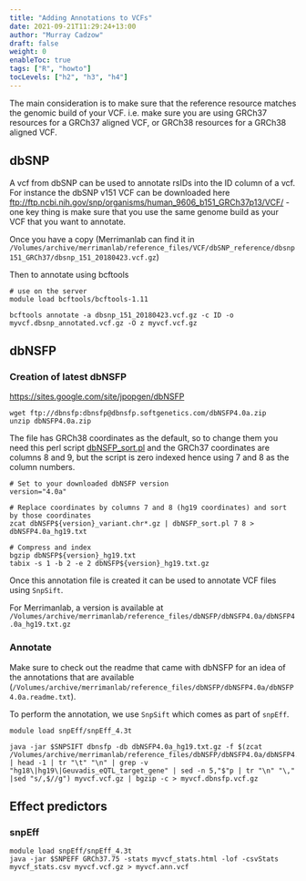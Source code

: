```yaml
---
title: "Adding Annotations to VCFs"
date: 2021-09-21T11:29:24+13:00
author: "Murray Cadzow"
draft: false
weight: 0
enableToc: true
tags: ["R", "howto"]
tocLevels: ["h2", "h3", "h4"]
---
```


The main consideration is to make sure that the reference resource matches the genomic build of your VCF. i.e. make sure you are using GRCh37 resources for a GRCh37 aligned VCF, or GRCh38 resources for a GRCh38 aligned VCF. 

## dbSNP

A vcf from dbSNP can be used to annotate rsIDs into the ID column of a vcf. For instance the dbSNP v151 VCF can be downloaded here ftp://ftp.ncbi.nih.gov/snp/organisms/human_9606_b151_GRCh37p13/VCF/ - one key thing is make sure that you use the same genome build as your VCF that you want to annotate.

Once you have a copy (Merrimanlab can find it in `/Volumes/archive/merrimanlab/reference_files/VCF/dbSNP_reference/dbsnp151_GRCh37/dbsnp_151_20180423.vcf.gz`)

Then to annotate using bcftools

```
# use on the server
module load bcftools/bcftools-1.11

bcftools annotate -a dbsnp_151_20180423.vcf.gz -c ID -o myvcf.dbsnp_annotated.vcf.gz -O z myvcf.vcf.gz
```

## dbNSFP

### Creation of latest dbNSFP 

https://sites.google.com/site/jpopgen/dbNSFP
```
wget ftp://dbnsfp:dbnsfp@dbnsfp.softgenetics.com/dbNSFP4.0a.zip
unzip dbNSFP4.0a.zip
```

The file has GRCh38 coordinates as the default, so to change them you need this perl script [dbNSFP_sort.pl](https://raw.githubusercontent.com/pcingola/SnpEff/master/scripts_build/dbNSFP_sort.pl) and the GRCh37 coordinates are columns 8 and 9, but the script is zero indexed hence using 7 and 8 as the column numbers.
```
# Set to your downloaded dbNSFP version
version="4.0a"

# Replace coordinates by columns 7 and 8 (hg19 coordinates) and sort by those coordinates
zcat dbNSFP${version}_variant.chr*.gz | dbNSFP_sort.pl 7 8 > dbNSFP4.0a_hg19.txt

# Compress and index
bgzip dbNSFP${version}_hg19.txt
tabix -s 1 -b 2 -e 2 dbNSFP${version}_hg19.txt.gz
```

Once this annotation file is created it can be used to annotate VCF files using `SnpSift`.

For Merrimanlab, a version is available at `/Volumes/archive/merrimanlab/reference_files/dbNSFP/dbNSFP4.0a/dbNSFP4.0a_hg19.txt.gz`

### Annotate 

Make sure to check out the readme that came with dbNSFP for an idea of the annotations that are available (`/Volumes/archive/merrimanlab/reference_files/dbNSFP/dbNSFP4.0a/dbNSFP4.0a.readme.txt`).


To perform the annotation, we use `SnpSift` which comes as part of `snpEff`.


```
module load snpEff/snpEff_4.3t

java -jar $SNPSIFT dbnsfp -db dbNSFP4.0a_hg19.txt.gz -f $(zcat /Volumes/archive/merrimanlab/reference_files/dbNSFP/dbNSFP4.0a/dbNSFP4.0a_hg19.txt.gz | head -1 | tr "\t" "\n" | grep -v "hg18\|hg19\|Geuvadis_eQTL_target_gene" | sed -n 5,"$"p | tr "\n" "\," |sed "s/,$//g") myvcf.vcf.gz | bgzip -c > myvcf.dbnsfp.vcf.gz
```

## Effect predictors

### snpEff

```
module load snpEff/snpEff_4.3t
java -jar $SNPEFF GRCh37.75 -stats myvcf_stats.html -lof -csvStats myvcf_stats.csv myvcf.vcf.gz > myvcf.ann.vcf
```